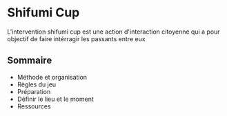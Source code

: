 # Shifumi Cup

L'intervention shifumi cup est une action d'interaction citoyenne qui a pour objectif de faire intérragir les passants entre eux

## Sommaire

- Méthode et organisation
- Règles du jeu 
- Préparation
- Définir le lieu et le moment 
- Ressources

